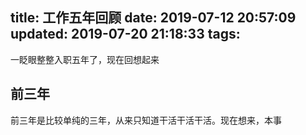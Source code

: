 title: 工作五年回顾
date: 2019-07-12 20:57:09
updated: 2019-07-20 21:18:33
tags:
---

一眨眼整整入职五年了，现在回想起来

## 前三年

前三年是比较单纯的三年，从来只知道干活干活干活。现在想来，本事

## 